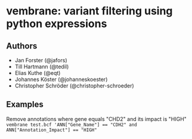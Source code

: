 # vembrane: variant filtering using python expressions

## Authors

* Jan Forster (@jafors)
* Till Hartmann (@tedil)
* Elias Kuthe (@eqt)
* Johannes Köster (@johanneskoester)
* Christopher Schröder (@christopher-schroeder)

## Examples

Remove annotations where gene equals "CHD2" and its impact is "HIGH"
```vembrane test.bcf 'ANN["Gene_Name"] == "CDH2" and ANN["Annotation_Impact"] == "HIGH"```
